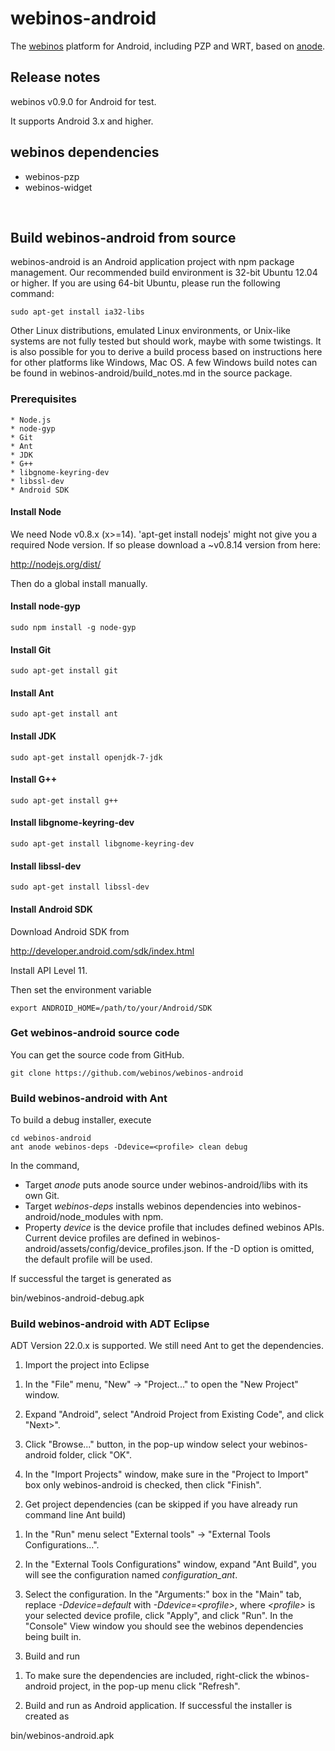 # webinos-android

The [webinos](http://www.webinos.org/) platform for Android, including PZP and WRT, based on [anode](https://github.com/paddybyers/anode).


## Release notes

webinos v0.9.0 for Android for test.

It supports Android 3.x and higher.


## webinos dependencies

* webinos-pzp
* webinos-widget

<br>

## Build webinos-android from source

webinos-android is an Android application project with npm package management. Our recommended build environment is 32-bit Ubuntu 12.04 or higher. If you are using 64-bit Ubuntu, please run the following command:

    sudo apt-get install ia32-libs

Other Linux distributions, emulated Linux environments, or Unix-like systems are not fully tested but should work, maybe with some twistings. It is also possible for you to derive a build process based on instructions here for other platforms like Windows, Mac OS. A few Windows build notes can be found in webinos-android/build_notes.md in the source package.


### Prerequisites

    * Node.js
    * node-gyp
    * Git
    * Ant
    * JDK
    * G++
    * libgnome-keyring-dev
    * libssl-dev
    * Android SDK


#### Install Node

We need Node v0.8.x (x>=14). 'apt-get install nodejs' might not give you a required Node version. If so please download a ~v0.8.14 version from here:

http://nodejs.org/dist/

Then do a global install manually.


#### Install node-gyp

    sudo npm install -g node-gyp


#### Install Git

    sudo apt-get install git


#### Install Ant

    sudo apt-get install ant


#### Install JDK

    sudo apt-get install openjdk-7-jdk


#### Install G++

    sudo apt-get install g++


#### Install libgnome-keyring-dev

    sudo apt-get install libgnome-keyring-dev


#### Install libssl-dev

    sudo apt-get install libssl-dev


#### Install Android SDK

Download Android SDK from 

http://developer.android.com/sdk/index.html

Install API Level 11.

Then set the environment variable

    export ANDROID_HOME=/path/to/your/Android/SDK


### Get webinos-android source code

You can get the source code from GitHub.

    git clone https://github.com/webinos/webinos-android


### Build webinos-android with Ant

To build a debug installer, execute

    cd webinos-android
    ant anode webinos-deps -Ddevice=<profile> clean debug

In the command,

* Target *anode* puts anode source under webinos-android/libs with its own Git.
* Target *webinos-deps* installs webinos dependencies into webinos-android/node_modules with npm.
* Property *device* is the device profile that includes defined webinos APIs. Current device profiles are defined in webinos-android/assets/config/device_profiles.json. If the -D option is omitted, the default profile will be used.

If successful the target is generated as

bin/webinos-android-debug.apk


### Build webinos-android with ADT Eclipse

ADT Version 22.0.x is supported. We still need Ant to get the dependencies.

1. Import the project into Eclipse
  
  1) In the "File" menu, "New" -> "Project..." to open the "New Project" window.
  
  2) Expand "Android", select "Android Project from Existing Code", and click "Next>".
  
  3) Click "Browse..." button, in the pop-up window select your webinos-android folder, click "OK".
  
  4) In the "Import Projects" window, make sure in the "Project to Import" box only webinos-android is checked, then click "Finish".

2. Get project dependencies (can be skipped if you have already run command line Ant build)
  
  1) In the "Run" menu select "External tools" -> "External Tools Configurations...".
  
  2) In the "External Tools Configurations" window, expand "Ant Build", you will see the configuration named *configuration_ant*.
  
  3) Select the configuration. In the "Arguments:" box in the "Main" tab, replace *-Ddevice=default* with *-Ddevice=&lt;profile&gt;*, where *&lt;profile&gt;* is your selected device profile, click "Apply", and click "Run". In the "Console" View window you should see the webinos dependencies being built in.

3. Build and run
  
  1) To make sure the dependencies are included, right-click the wbinos-android project, in the pop-up menu click "Refresh".
  
  2) Build and run as Android application. If successful the installer is created as

  bin/webinos-android.apk


